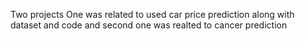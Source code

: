 Two projects
One was related to used car price prediction along with dataset and code
and second one was realted to cancer prediction
